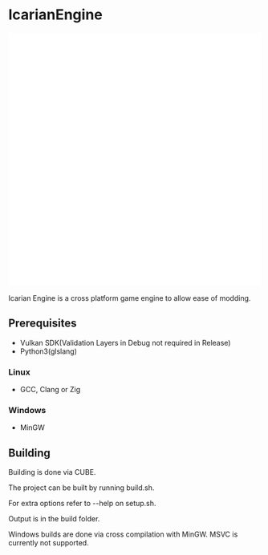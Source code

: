 # IcarianEngine

![image](resources/Icarian_Logo_White.svg)

Icarian Engine is a cross platform game engine to allow ease of modding.

## Prerequisites
* Vulkan SDK(Validation Layers in Debug not required in Release)
* Python3(glslang)
### Linux
* GCC, Clang or Zig
### Windows
* MinGW

## Building

Building is done via CUBE.

The project can be built by running build.sh.

For extra options refer to --help on setup.sh.

Output is in the build folder.

Windows builds are done via cross compilation with MinGW.
MSVC is currently not supported.